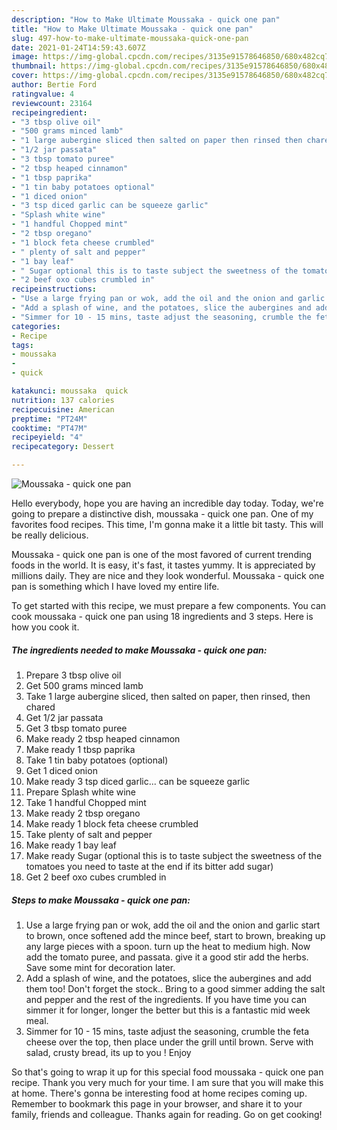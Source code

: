 ```yaml
---
description: "How to Make Ultimate Moussaka - quick one pan"
title: "How to Make Ultimate Moussaka - quick one pan"
slug: 497-how-to-make-ultimate-moussaka-quick-one-pan
date: 2021-01-24T14:59:43.607Z
image: https://img-global.cpcdn.com/recipes/3135e91578646850/680x482cq70/moussaka-quick-one-pan-recipe-main-photo.jpg
thumbnail: https://img-global.cpcdn.com/recipes/3135e91578646850/680x482cq70/moussaka-quick-one-pan-recipe-main-photo.jpg
cover: https://img-global.cpcdn.com/recipes/3135e91578646850/680x482cq70/moussaka-quick-one-pan-recipe-main-photo.jpg
author: Bertie Ford
ratingvalue: 4
reviewcount: 23164
recipeingredient:
- "3 tbsp olive oil"
- "500 grams minced lamb"
- "1 large aubergine sliced then salted on paper then rinsed then chared"
- "1/2 jar passata"
- "3 tbsp tomato puree"
- "2 tbsp heaped cinnamon"
- "1 tbsp paprika"
- "1 tin baby potatoes optional"
- "1 diced onion"
- "3 tsp diced garlic can be squeeze garlic"
- "Splash white wine"
- "1 handful Chopped mint"
- "2 tbsp oregano"
- "1 block feta cheese crumbled"
- " plenty of salt and pepper"
- "1 bay leaf"
- " Sugar optional this is to taste subject the sweetness of the tomatoes you need to taste at the end if its bitter add sugar"
- "2 beef oxo cubes crumbled in"
recipeinstructions:
- "Use a large frying pan or wok, add the oil and the onion and garlic start to brown, once softened add the mince beef, start to brown, breaking up any large pieces with a spoon. turn up the heat to medium high. Now add the tomato puree, and passata. give it a good stir add the herbs. Save some mint for decoration later."
- "Add a splash of wine, and the potatoes, slice the aubergines and add them too! Don&#39;t forget the stock.. Bring to a good simmer adding the salt and pepper and the rest of the ingredients. If you have time you can simmer it for longer, longer the better but this is a fantastic mid week meal."
- "Simmer for 10 - 15 mins, taste adjust the seasoning, crumble the feta cheese over the top, then place under the grill until brown. Serve with salad, crusty bread, its up to you ! Enjoy"
categories:
- Recipe
tags:
- moussaka
- 
- quick

katakunci: moussaka  quick 
nutrition: 137 calories
recipecuisine: American
preptime: "PT24M"
cooktime: "PT47M"
recipeyield: "4"
recipecategory: Dessert

---
```



![Moussaka - quick one pan](https://img-global.cpcdn.com/recipes/3135e91578646850/680x482cq70/moussaka-quick-one-pan-recipe-main-photo.jpg)

Hello everybody, hope you are having an incredible day today. Today, we're going to prepare a distinctive dish, moussaka - quick one pan. One of my favorites food recipes. This time, I'm gonna make it a little bit tasty. This will be really delicious.



Moussaka - quick one pan is one of the most favored of current trending foods in the world. It is easy, it's fast, it tastes yummy. It is appreciated by millions daily. They are nice and they look wonderful. Moussaka - quick one pan is something which I have loved my entire life.


To get started with this recipe, we must prepare a few components. You can cook moussaka - quick one pan using 18 ingredients and 3 steps. Here is how you cook it.

<!--inarticleads1-->

##### The ingredients needed to make Moussaka - quick one pan:

1. Prepare 3 tbsp olive oil
1. Get 500 grams minced lamb
1. Take 1 large aubergine sliced, then salted on paper, then rinsed, then chared
1. Get 1/2 jar passata
1. Get 3 tbsp tomato puree
1. Make ready 2 tbsp heaped cinnamon
1. Make ready 1 tbsp paprika
1. Take 1 tin baby potatoes (optional)
1. Get 1 diced onion
1. Make ready 3 tsp diced garlic... can be squeeze garlic
1. Prepare Splash white wine
1. Take 1 handful Chopped mint
1. Make ready 2 tbsp oregano
1. Make ready 1 block feta cheese crumbled
1. Take  plenty of salt and pepper
1. Make ready 1 bay leaf
1. Make ready  Sugar (optional this is to taste subject the sweetness of the tomatoes you need to taste at the end if its bitter add sugar)
1. Get 2 beef oxo cubes crumbled in




<!--inarticleads2-->

##### Steps to make Moussaka - quick one pan:

1. Use a large frying pan or wok, add the oil and the onion and garlic start to brown, once softened add the mince beef, start to brown, breaking up any large pieces with a spoon. turn up the heat to medium high. Now add the tomato puree, and passata. give it a good stir add the herbs. Save some mint for decoration later.
1. Add a splash of wine, and the potatoes, slice the aubergines and add them too! Don&#39;t forget the stock.. Bring to a good simmer adding the salt and pepper and the rest of the ingredients. If you have time you can simmer it for longer, longer the better but this is a fantastic mid week meal.
1. Simmer for 10 - 15 mins, taste adjust the seasoning, crumble the feta cheese over the top, then place under the grill until brown. Serve with salad, crusty bread, its up to you ! Enjoy




So that's going to wrap it up for this special food moussaka - quick one pan recipe. Thank you very much for your time. I am sure that you will make this at home. There's gonna be interesting food at home recipes coming up. Remember to bookmark this page in your browser, and share it to your family, friends and colleague. Thanks again for reading. Go on get cooking!
